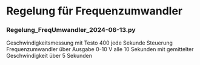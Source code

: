 # Regelung für Frequenzumwandler 

### Regelung_FreqUmwandler_2024-06-13.py
Geschwindigkeitsmessung mit Testo 400 jede Sekunde
Steuerung Frequenzumwandler über Ausgabe 0-10 V alle 10 Sekunden mit gemittelter Geschwindigkeit über 5 Sekunden 
